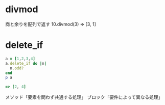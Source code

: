 # divmod
商と余りを配列で返す
10.divmod(3)
=> [3, 1]
# delete_if
```ruby
a = [1,2,3,4]
a.delete_if do |n|
  n.odd?
end
p a

=> [2, 4]
```
メソッド「要素を問わず共通する処理」
ブロック「要件によって異なる処理」
